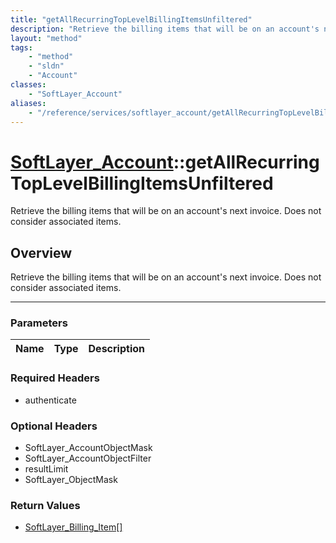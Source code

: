 ```yaml
---
title: "getAllRecurringTopLevelBillingItemsUnfiltered"
description: "Retrieve the billing items that will be on an account's next invoice. Does not consider associated items."
layout: "method"
tags:
    - "method"
    - "sldn"
    - "Account"
classes:
    - "SoftLayer_Account"
aliases:
    - "/reference/services/softlayer_account/getAllRecurringTopLevelBillingItemsUnfiltered"
---
```

# [SoftLayer_Account](/reference/services/SoftLayer_Account)::getAllRecurringTopLevelBillingItemsUnfiltered


Retrieve the billing items that will be on an account's next invoice. Does not consider associated items.


## Overview 
Retrieve the billing items that will be on an account's next invoice. Does not consider associated items.

-----

### Parameters 
|Name | Type | Description |
| --- | --- | --- |


### Required Headers
* authenticate


### Optional Headers
* SoftLayer_AccountObjectMask
* SoftLayer_AccountObjectFilter
* resultLimit
* SoftLayer_ObjectMask

### Return Values
* <a href='/reference/datatypes/SoftLayer_Billing_Item'>SoftLayer_Billing_Item[] </a>




